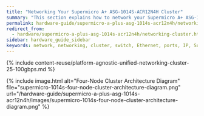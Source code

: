 ```yaml
---
title: "Networking Your Supermicro A+ ASG-1014S-ACR12N4H Cluster"
summary: "This section explains how to network your Supermicro A+ ASG-1014S-ACR12N4H cluster."
permalink: hardware-guide/supermicro-a-plus-asg-1014s-acr12n4h/networking-cluster.html
redirect_from:
  - hardware/supermicro-a-plus-asg-1014s-acr12n4h/networking-cluster.html
sidebar: hardware_guide_sidebar
keywords: network, networking, cluster, switch, Ethernet, ports, IP, Supermicro 1014S, ACR12N4H
---
```


{% include content-reuse/platform-agnostic-unified-networking-cluster-25-100gbps.md %}

{% include image.html alt="Four-Node Cluster Architecture Diagram" file="supermicro-1014s-four-node-cluster-architecture-diagram.png" url="/hardware-guide/supermicro-a-plus-asg-1014s-acr12n4h/images/supermicro-1014s-four-node-cluster-architecture-diagram.png" %}
